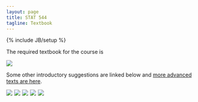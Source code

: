 ```yaml
---
layout: page
title: STAT 544
tagline: Textbook
---
```

{% include JB/setup %}

The required textbook for the course is 

<a href="http://www.amazon.com/gp/product/1439840954/ref=as_li_tl?ie=UTF8&camp=1789&creative=390957&creativeASIN=1439840954&linkCode=as2&tag=jarnieassprod-20&linkId=3HFCNUPX52YW2EVV"><img border="0" src="http://ws-na.amazon-adsystem.com/widgets/q?_encoding=UTF8&ASIN=1439840954&Format=_SL110_&ID=AsinImage&MarketPlace=US&ServiceVersion=20070822&WS=1&tag=jarnieassprod-20" ></a><img src="http://ir-na.amazon-adsystem.com/e/ir?t=jarnieassprod-20&l=as2&o=1&a=1439840954" width="1" height="1" border="0" alt="" style="border:none !important; margin:0px !important;" />

Some other introductory suggestions are linked below and [more advanced texts are here](../stat615/textbook.html).

<a rel="nofollow" href="http://www.amazon.com/gp/product/0124058884/ref=as_li_tl?ie=UTF8&camp=1789&creative=390957&creativeASIN=0124058884&linkCode=as2&tag=jarnieassprod-20&linkId=6ZIS3FHIRKUPMR3W"><img border="0" src="http://ws-na.amazon-adsystem.com/widgets/q?_encoding=UTF8&ASIN=0124058884&Format=_SL110_&ID=AsinImage&MarketPlace=US&ServiceVersion=20070822&WS=1&tag=jarnieassprod-20" ></a><img src="http://ir-na.amazon-adsystem.com/e/ir?t=jarnieassprod-20&l=as2&o=1&a=0124058884" width="1" height="1" border="0" alt="" style="border:none !important; margin:0px !important;" />
<a href="http://www.amazon.com/gp/product/0387922997/ref=as_li_tl?ie=UTF8&camp=1789&creative=390957&creativeASIN=0387922997&linkCode=as2&tag=jarnieassprod-20&linkId=3SNPU6H6B73SSERP"><img border="0" src="http://ws-na.amazon-adsystem.com/widgets/q?_encoding=UTF8&ASIN=0387922997&Format=_SL110_&ID=AsinImage&MarketPlace=US&ServiceVersion=20070822&WS=1&tag=jarnieassprod-20" ></a><img src="http://ir-na.amazon-adsystem.com/e/ir?t=jarnieassprod-20&l=as2&o=1&a=0387922997" width="1" height="1" border="0" alt="" style="border:none !important; margin:0px !important;" />
<a href="http://www.amazon.com/gp/product/0124058884/ref=as_li_tl?ie=UTF8&camp=1789&creative=390957&creativeASIN=0124058884&linkCode=as2&tag=jarnieassprod-20&linkId=2VS5Y5VHK4HJSWCV"><img border="0" src="http://ws-na.amazon-adsystem.com/widgets/q?_encoding=UTF8&ASIN=0124058884&Format=_SL110_&ID=AsinImage&MarketPlace=US&ServiceVersion=20070822&WS=1&tag=jarnieassprod-20" ></a><img src="http://ir-na.amazon-adsystem.com/e/ir?t=jarnieassprod-20&l=as2&o=1&a=0124058884" width="1" height="1" border="0" alt="" style="border:none !important; margin:0px !important;" />
<a href="http://www.amazon.com/gp/product/0387922970/ref=as_li_tl?ie=UTF8&camp=1789&creative=390957&creativeASIN=0387922970&linkCode=as2&tag=jarnieassprod-20&linkId=ATN4CVBMQZXXVGIF"><img border="0" src="http://ws-na.amazon-adsystem.com/widgets/q?_encoding=UTF8&ASIN=0387922970&Format=_SL110_&ID=AsinImage&MarketPlace=US&ServiceVersion=20070822&WS=1&tag=jarnieassprod-20" ></a><img src="http://ir-na.amazon-adsystem.com/e/ir?t=jarnieassprod-20&l=as2&o=1&a=0387922970" width="1" height="1" border="0" alt="" style="border:none !important; margin:0px !important;" />
<a href="http://www.amazon.com/gp/product/0387715983/ref=as_li_tl?ie=UTF8&camp=1789&creative=390957&creativeASIN=0387715983&linkCode=as2&tag=jarnieassprod-20&linkId=G2MUEPSMJYM7QYHL"><img border="0" src="http://ws-na.amazon-adsystem.com/widgets/q?_encoding=UTF8&ASIN=0387715983&Format=_SL110_&ID=AsinImage&MarketPlace=US&ServiceVersion=20070822&WS=1&tag=jarnieassprod-20" ></a><img src="http://ir-na.amazon-adsystem.com/e/ir?t=jarnieassprod-20&l=as2&o=1&a=0387715983" width="1" height="1" border="0" alt="" style="border:none !important; margin:0px !important;" />
